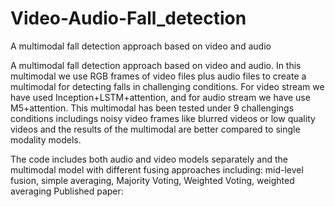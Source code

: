 # Video-Audio-Fall_detection
 A multimodal fall detection approach based on video and audio
 
A multimodal fall detection approach based on video and audio. In this multimodal we use RGB frames of video files plus audio files to create a multimodal for detecting falls in challenging conditions. For video stream we have used Inception+LSTM+attention, and for audio stream we have use M5+attention. This multimodal has been tested under 9 challengings conditions includings noisy video frames like blurred videos or low quality videos and the results of the multimodal are better compared to single modality models.

The code includes both audio and video models separately and the multimodal model with different fusing approaches including: mid-level fusion,  simple averaging, Majority Voting, Weighted Voting, weighted averaging
Published paper:

